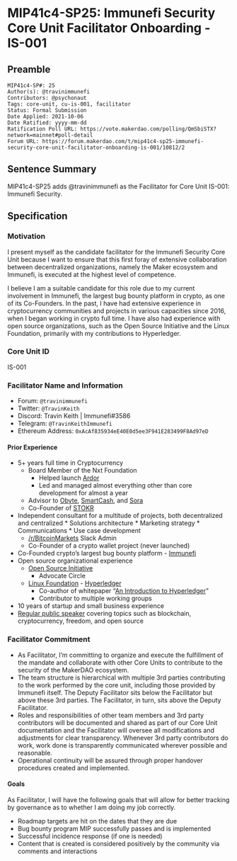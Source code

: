 # MIP41c4-SP25: Immunefi Security Core Unit Facilitator Onboarding - IS-001

## Preamble

```
MIP41c4-SP#: 25
Author(s): @travinimmunefi
Contributors: @psychonaut
Tags: core-unit, cu-is-001, facilitator
Status: Formal Submission
Date Applied: 2021-10-06
Date Ratified: yyyy-mm-dd
Ratification Poll URL: https://vote.makerdao.com/polling/QmSbiSTX?network=mainnet#poll-detail
Forum URL: https://forum.makerdao.com/t/mip41c4-sp25-immunefi-security-core-unit-facilitator-onboarding-is-001/10812/2
```

## Sentence Summary

MIP41c4-SP25 adds @travinimmunefi as the Facilitator for Core Unit IS-001: Immunefi Security.

## Specification  
  
### Motivation

I present myself as the candidate facilitator for the Immunefi Security Core Unit because I want to ensure that this first foray of extensive collaboration between decentralized organizations, namely the Maker ecosystem and Immunefi, is executed at the highest level of competence.

I believe I am a suitable candidate for this role due to my current involvement in Immunefi, the largest bug bounty platform in crypto, as one of its Co-Founders. In the past, I have had extensive experience in cryptocurrency communities and projects in various capacities since 2016, when I began working in crypto full time. I have also had experience with open source organizations, such as the Open Source Initiative and the Linux Foundation, primarily with my contributions to Hyperledger.

### Core Unit ID

IS-001
  
### Facilitator Name and Information

* Forum: `@travinimmunefi`
* Twitter: `@TravinKeith`
* Discord: Travin Keith | Immunefi#3586
* Telegram: `@TravinKeithImmunefi`
* Ethereum Address: `0xAcAf835934eE40E0d5ee3F941E283499F8Ad97eD`

#### Prior Experience

* 5+ years full time in Cryptocurrency
   * Board Member of the Nxt Foundation
      * Helped launch [Ardor](https://www.jelurida.com/ardor)
      * Led and managed almost everything other than core development for almost a year
   * Advisor to [Obyte](https://obyte.org/), [SmartCash](https://smartcash.cc), and [Sora](https://sora.org)
   * Co-Founder of [STOKR](https://stokr.io/)
* Independent consultant for a multitude of projects, both decentralized and centralized
      * Solutions architecture
      * Marketing strategy
      * Communications
      * Use case development
   * [/r/BitcoinMarkets](https://reddit.com/r/bitcoinmarkets) Slack Admin
   * Co-Founder of a crypto wallet project (never launched)
* Co-Founded crypto’s largest bug bounty platform - [Immunefi](https://immunefi.com)
* Open source organizational experience
   * [Open Source Initiative](https://www.opensource.org)
      * Advocate Circle
   * [Linux Foundation](https://www.linuxfoundation.org/) - [Hyperledger](https://hyperledger.org/)
      * Co-author of whitepaper “[An Introduction to Hyperledger](https://www.hyperledger.org/wp-content/uploads/2018/08/HL_Whitepaper_IntroductiontoHyperledger.pdf)”
      * Contributor to multiple working groups
* 10 years of startup and small business experience
* [Regular public speaker](https://www.travinkeith.com/speaking-engagements) covering topics such as blockchain, cryptocurrency, freedom, and open source

### Facilitator Commitment

* As Facilitator, I’m committing to organize and execute the fulfillment of the mandate and collaborate with other Core Units to contribute to the security of the MakerDAO ecosystem.
* The team structure is hierarchical with multiple 3rd parties contributing to the work performed by the core unit, including those provided by Immunefi itself. The Deputy Facilitator sits below the Facilitator but above these 3rd parties. The Facilitator, in turn, sits above the Deputy Facilitator.
* Roles and responsibilities of other team members and 3rd party contributors will be documented and shared as part of our Core Unit documentation and the Facilitator will oversee all modifications and adjustments for clear transparency. Whenever 3rd party contributors do work, work done is transparently communicated wherever possible and reasonable. 
* Operational continuity will be assured through proper handover procedures created and implemented. 

#### Goals

As Facilitator, I will have the following goals that will allow for better tracking by governance as to whether I am doing my job correctly.

* Roadmap targets are hit on the dates that they are due
* Bug bounty program MIP successfully passes and is implemented
* Successful incidence response (if one is needed)
* Content that is created is considered positively by the community via comments and interactions
